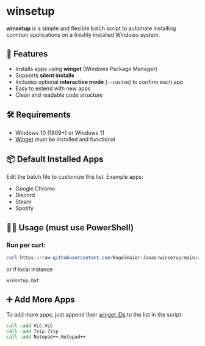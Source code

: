 # winsetup

**winsetup** is a simple and flexible batch script to automate installing common applications on a freshly installed Windows system.

## 🚀 Features

- Installs apps using **winget** (Windows Package Manager)
- Supports **silent installs**
- Includes optional **interactive mode** (`--custom`) to confirm each app
- Easy to extend with new apps
- Clean and readable code structure

## 🛠️ Requirements

- Windows 10 (1809+) or Windows 11
- [Winget](https://learn.microsoft.com/en-us/windows/package-manager/winget/) must be installed and functional

## 📦 Default Installed Apps

Edit the batch file to customize this list. Example apps:

- Google Chrome
- Discord
- Steam
- Spotify

## 🧑‍💻 Usage (must use PowerShell)


### Run per curl:
```powershell
curl https://raw.githubusercontent.com/Nagelmaier-Jonas/winsetup/main/winsetup.bat -OutFile winsetup.bat; .\winsetup.bat
```
or if local instance
```bat
winsetup.bat
```

## ➕ Add More Apps

To add more apps, just append their [winget IDs](https://winget.run/) to the list in the script:

```bat
call :add VLC.VLC
call :add 7zip.7zip
call :add Notepad++.Notepad++
```
